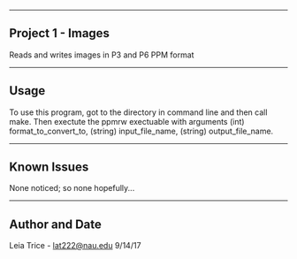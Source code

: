 ------------------------
Project 1 - Images
------------------------
Reads and writes images in P3 and P6 PPM format

-----------------------
Usage
-----------------------
To use this program, got to the directory in command line and then call make.
Then exectute the ppmrw exectuable with arguments (int) format_to_convert_to, (string) input_file_name, (string) output_file_name.

-----------------------
Known Issues
-----------------------
None noticed; so none hopefully...

-----------------------
Author and Date
-----------------------
Leia Trice - lat222@nau.edu
9/14/17